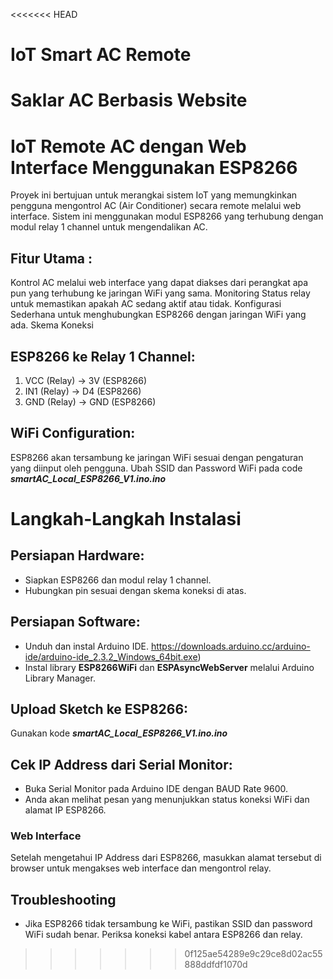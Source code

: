 <<<<<<< HEAD
# IoT Smart AC Remote
Saklar AC Berbasis Website
=======
# IoT Remote AC dengan Web Interface Menggunakan ESP8266
Proyek ini bertujuan untuk merangkai sistem IoT yang memungkinkan pengguna mengontrol AC (Air Conditioner) secara remote melalui web interface. Sistem ini menggunakan modul ESP8266 yang terhubung dengan modul relay 1 channel untuk mengendalikan AC.

## Fitur Utama :
Kontrol AC melalui web interface yang dapat diakses dari perangkat apa pun yang terhubung ke jaringan WiFi yang sama.
Monitoring Status relay untuk memastikan apakah AC sedang aktif atau tidak.
Konfigurasi Sederhana untuk menghubungkan ESP8266 dengan jaringan WiFi yang ada.
Skema Koneksi

## ESP8266 ke Relay 1 Channel:
1. VCC (Relay) → 3V (ESP8266)
2. IN1 (Relay) → D4 (ESP8266)
3. GND (Relay) → GND (ESP8266)
   
## WiFi Configuration:
ESP8266 akan tersambung ke jaringan WiFi sesuai dengan pengaturan yang diinput oleh pengguna.
Ubah SSID dan Password WiFi pada code <b><i>smartAC_Local_ESP8266_V1.ino.ino</i></b>

# Langkah-Langkah Instalasi
## Persiapan Hardware:
- Siapkan ESP8266 dan modul relay 1 channel.
- Hubungkan pin sesuai dengan skema koneksi di atas.

## Persiapan Software:
- Unduh dan instal Arduino IDE. <a>https://downloads.arduino.cc/arduino-ide/arduino-ide_2.3.2_Windows_64bit.exe)</a>
- Instal library <b>ESP8266WiFi</b> dan <b>ESPAsyncWebServer</b> melalui Arduino Library Manager.

## Upload Sketch ke ESP8266:
Gunakan kode <b><i>smartAC_Local_ESP8266_V1.ino.ino</i></b>

## Cek IP Address dari Serial Monitor:
- Buka Serial Monitor pada Arduino IDE dengan BAUD Rate 9600.
- Anda akan melihat pesan yang menunjukkan status koneksi WiFi dan alamat IP ESP8266.
### Web Interface
Setelah mengetahui IP Address dari ESP8266, masukkan alamat tersebut di browser untuk mengakses web interface dan mengontrol relay.

## Troubleshooting
- Jika ESP8266 tidak tersambung ke WiFi, pastikan SSID dan password WiFi sudah benar.
Periksa koneksi kabel antara ESP8266 dan relay.
>>>>>>> 0f125ae54289e9c29ce8d02ac55888ddfdf1070d

